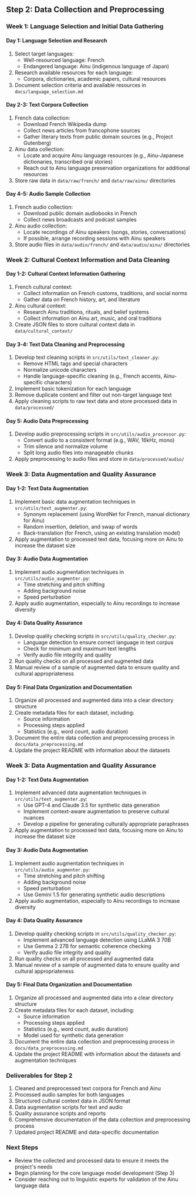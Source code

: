 ## Step 2: Data Collection and Preprocessing

### Week 1: Language Selection and Initial Data Gathering

#### Day 1: Language Selection and Research
1. Select target languages:
   - Well-resourced language: French
   - Endangered language: Ainu (indigenous language of Japan)
2. Research available resources for each language:
   - Corpora, dictionaries, academic papers, cultural resources
3. Document selection criteria and available resources in `docs/language_selection.md`

#### Day 2-3: Text Corpora Collection
1. French data collection:
   - Download French Wikipedia dump
   - Collect news articles from francophone sources
   - Gather literary texts from public domain sources (e.g., Project Gutenberg)
2. Ainu data collection:
   - Locate and acquire Ainu language resources (e.g., Ainu-Japanese dictionaries, transcribed oral stories)
   - Reach out to Ainu language preservation organizations for additional resources
3. Store raw data in `data/raw/french/` and `data/raw/ainu/` directories

#### Day 4-5: Audio Sample Collection
1. French audio collection:
   - Download public domain audiobooks in French
   - Collect news broadcasts and podcast samples
2. Ainu audio collection:
   - Locate recordings of Ainu speakers (songs, stories, conversations)
   - If possible, arrange recording sessions with Ainu speakers
3. Store audio files in `data/audio/french/` and `data/audio/ainu/` directories

### Week 2: Cultural Context Information and Data Cleaning

#### Day 1-2: Cultural Context Information Gathering
1. French cultural context:
   - Collect information on French customs, traditions, and social norms
   - Gather data on French history, art, and literature
2. Ainu cultural context:
   - Research Ainu traditions, rituals, and belief systems
   - Collect information on Ainu art, music, and oral traditions
3. Create JSON files to store cultural context data in `data/cultural_context/`

#### Day 3-4: Text Data Cleaning and Preprocessing
1. Develop text cleaning scripts in `src/utils/text_cleaner.py`:
   - Remove HTML tags and special characters
   - Normalize unicode characters
   - Handle language-specific cleaning (e.g., French accents, Ainu-specific characters)
2. Implement basic tokenization for each language
3. Remove duplicate content and filter out non-target language text
4. Apply cleaning scripts to raw text data and store processed data in `data/processed/`

#### Day 5: Audio Data Preprocessing
1. Develop audio preprocessing scripts in `src/utils/audio_processor.py`:
   - Convert audio to a consistent format (e.g., WAV, 16kHz, mono)
   - Trim silence and normalize volume
   - Split long audio files into manageable chunks
2. Apply preprocessing to audio files and store in `data/processed/audio/`

### Week 3: Data Augmentation and Quality Assurance

#### Day 1-2: Text Data Augmentation
1. Implement basic data augmentation techniques in `src/utils/text_augmenter.py`:
   - Synonym replacement (using WordNet for French, manual dictionary for Ainu)
   - Random insertion, deletion, and swap of words
   - Back-translation (for French, using an existing translation model)
2. Apply augmentation to processed text data, focusing more on Ainu to increase the dataset size

#### Day 3: Audio Data Augmentation
1. Implement audio augmentation techniques in `src/utils/audio_augmenter.py`:
   - Time stretching and pitch shifting
   - Adding background noise
   - Speed perturbation
2. Apply audio augmentation, especially to Ainu recordings to increase diversity

#### Day 4: Data Quality Assurance
1. Develop quality checking scripts in `src/utils/quality_checker.py`:
   - Language detection to ensure correct language in text corpus
   - Check for minimum and maximum text lengths
   - Verify audio file integrity and quality
2. Run quality checks on all processed and augmented data
3. Manual review of a sample of augmented data to ensure quality and cultural appropriateness

#### Day 5: Final Data Organization and Documentation
1. Organize all processed and augmented data into a clear directory structure
2. Create metadata files for each dataset, including:
   - Source information
   - Processing steps applied
   - Statistics (e.g., word count, audio duration)
3. Document the entire data collection and preprocessing process in `docs/data_preprocessing.md`
4. Update the project README with information about the datasets

### Week 3: Data Augmentation and Quality Assurance

#### Day 1-2: Text Data Augmentation
1. Implement advanced data augmentation techniques in `src/utils/text_augmenter.py`:
   - Use GPT-4 and Claude 3.5 for synthetic data generation
   - Implement context-aware augmentation to preserve cultural nuances
   - Develop a pipeline for generating culturally appropriate paraphrases
2. Apply augmentation to processed text data, focusing more on Ainu to increase the dataset size

#### Day 3: Audio Data Augmentation
1. Implement audio augmentation techniques in `src/utils/audio_augmenter.py`:
   - Time stretching and pitch shifting
   - Adding background noise
   - Speed perturbation
   - Use Gemini 1.5 for generating synthetic audio descriptions
2. Apply audio augmentation, especially to Ainu recordings to increase diversity

#### Day 4: Data Quality Assurance
1. Develop quality checking scripts in `src/utils/quality_checker.py`:
   - Implement advanced language detection using LLaMA 3 70B
   - Use Gemma 2 27B for semantic coherence checking
   - Verify audio file integrity and quality
2. Run quality checks on all processed and augmented data
3. Manual review of a sample of augmented data to ensure quality and cultural appropriateness

#### Day 5: Final Data Organization and Documentation
1. Organize all processed and augmented data into a clear directory structure
2. Create metadata files for each dataset, including:
   - Source information
   - Processing steps applied
   - Statistics (e.g., word count, audio duration)
   - Model used for synthetic data generation
3. Document the entire data collection and preprocessing process in `docs/data_preprocessing.md`
4. Update the project README with information about the datasets and augmentation techniques

### Deliverables for Step 2
1. Cleaned and preprocessed text corpora for French and Ainu
2. Processed audio samples for both languages
3. Structured cultural context data in JSON format
4. Data augmentation scripts for text and audio
5. Quality assurance scripts and reports
6. Comprehensive documentation of the data collection and preprocessing process
7. Updated project README and data-specific documentation

### Next Steps
- Review the collected and processed data to ensure it meets the project's needs
- Begin planning for the core language model development (Step 3)
- Consider reaching out to linguistic experts for validation of the Ainu language data
